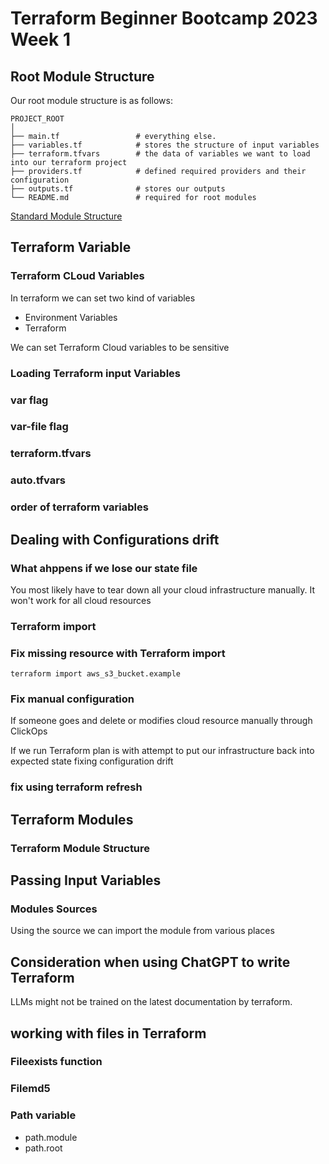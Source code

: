 # Terraform Beginner Bootcamp 2023 Week 1

## Root Module Structure
Our root module structure is as follows:

```
PROJECT_ROOT
│
├── main.tf                 # everything else.
├── variables.tf            # stores the structure of input variables
├── terraform.tfvars        # the data of variables we want to load into our terraform project
├── providers.tf            # defined required providers and their configuration
├── outputs.tf              # stores our outputs
└── README.md               # required for root modules
```

[Standard Module Structure](https://developer.hashicorp.com/terraform/language/modules/develop/structure)

## Terraform Variable
### Terraform CLoud Variables

In terraform we can set two kind of variables
- Environment Variables
- Terraform 

We can set Terraform Cloud variables to be sensitive

### Loading Terraform input Variables

### var flag

### var-file flag

### terraform.tfvars

### auto.tfvars

### order of terraform variables

## Dealing with Configurations drift

### What ahppens if we lose our state file
You most likely have to tear down all your cloud infrastructure manually.
It won't work for all cloud resources

### Terraform import

### Fix missing resource with Terraform import
`terraform import aws_s3_bucket.example`

### Fix manual configuration

If someone goes and delete or modifies cloud resource manually through ClickOps

If we run Terraform plan is with attempt to put our infrastructure back into expected state fixing configuration drift

### fix using terraform refresh

## Terraform Modules

### Terraform Module Structure

## Passing Input Variables

### Modules Sources

Using the source we can import the module from various places

## Consideration when using ChatGPT to write Terraform

LLMs might not be trained on the latest documentation by terraform.

## working with files in Terraform

### Fileexists function

### Filemd5


### Path variable

- path.module
- path.root

